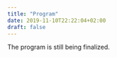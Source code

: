 ```yaml
---
title: "Program"
date: 2019-11-10T22:22:04+02:00
draft: false
---
```


The program is still being finalized.
